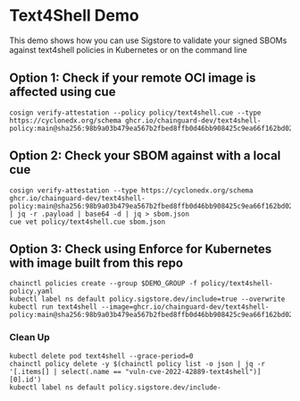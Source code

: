 # Text4Shell Demo
This demo shows how you can use Sigstore to validate your signed SBOMs against text4shell policies in Kubernetes or on the command line

## Option 1: Check if your remote OCI image is affected using cue
```
cosign verify-attestation --policy policy/text4shell.cue --type https://cyclonedx.org/schema ghcr.io/chainguard-dev/text4shell-policy:main@sha256:98b9a03b479ea567b2fbed8ffb0d46bb908425c9ea66f162bd026ce2ea1c403f
```

## Option 2: Check your SBOM against with a local cue
```
cosign verify-attestation --type https://cyclonedx.org/schema ghcr.io/chainguard-dev/text4shell-policy:main@sha256:98b9a03b479ea567b2fbed8ffb0d46bb908425c9ea66f162bd026ce2ea1c403f | jq -r .payload | base64 -d | jq > sbom.json
cue vet policy/text4shell.cue sbom.json
```

## Option 3: Check using Enforce for Kubernetes with image built from this repo
```
chainctl policies create --group $DEMO_GROUP -f policy/text4shell-policy.yaml
kubectl label ns default policy.sigstore.dev/include=true --overwrite
kubectl run text4shell --image=ghcr.io/chainguard-dev/text4shell-policy:main@sha256:98b9a03b479ea567b2fbed8ffb0d46bb908425c9ea66f162bd026ce2ea1c403f
```

### Clean Up
```
kubectl delete pod text4shell --grace-period=0
chainctl policy delete -y $(chainctl policy list -o json | jq -r '[.items[] | select(.name == "vuln-cve-2022-42889-text4shell")][0].id')
kubectl label ns default policy.sigstore.dev/include-
```